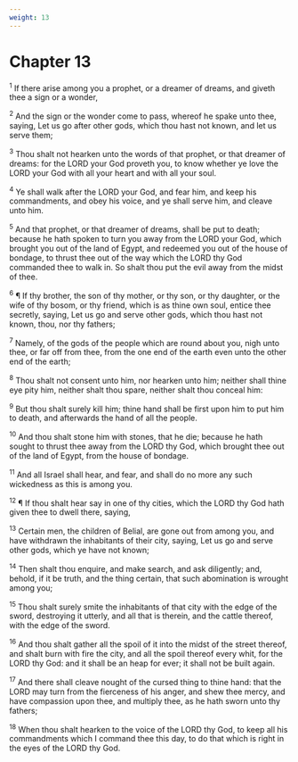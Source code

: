 ```yaml
---
weight: 13
---
```


# Chapter 13

<sup>1</sup> If there arise among you a prophet, or a dreamer of dreams, and giveth thee a sign or a wonder, 

<sup>2</sup> And the sign or the wonder come to pass, whereof he spake unto thee, saying, Let us go after other gods, which thou hast not known, and let us serve them; 

<sup>3</sup> Thou shalt not hearken unto the words of that prophet, or that dreamer of dreams: for the LORD your God proveth you, to know whether ye love the LORD your God with all your heart and with all your soul. 

<sup>4</sup> Ye shall walk after the LORD your God, and fear him, and keep his commandments, and obey his voice, and ye shall serve him, and cleave unto him. 

<sup>5</sup> And that prophet, or that dreamer of dreams, shall be put to death; because he hath spoken to turn you away from the LORD your God, which brought you out of the land of Egypt, and redeemed you out of the house of bondage, to thrust thee out of the way which the LORD thy God commanded thee to walk in. So shalt thou put the evil away from the midst of thee. 

<sup>6</sup> ¶ If thy brother, the son of thy mother, or thy son, or thy daughter, or the wife of thy bosom, or thy friend, which is as thine own soul, entice thee secretly, saying, Let us go and serve other gods, which thou hast not known, thou, nor thy fathers; 

<sup>7</sup> Namely, of the gods of the people which are round about you, nigh unto thee, or far off from thee, from the one end of the earth even unto the other end of the earth; 

<sup>8</sup> Thou shalt not consent unto him, nor hearken unto him; neither shall thine eye pity him, neither shalt thou spare, neither shalt thou conceal him: 

<sup>9</sup> But thou shalt surely kill him; thine hand shall be first upon him to put him to death, and afterwards the hand of all the people. 

<sup>10</sup> And thou shalt stone him with stones, that he die; because he hath sought to thrust thee away from the LORD thy God, which brought thee out of the land of Egypt, from the house of bondage. 

<sup>11</sup> And all Israel shall hear, and fear, and shall do no more any such wickedness as this is among you. 

<sup>12</sup> ¶ If thou shalt hear say in one of thy cities, which the LORD thy God hath given thee to dwell there, saying, 

<sup>13</sup> Certain men, the children of Belial, are gone out from among you, and have withdrawn the inhabitants of their city, saying, Let us go and serve other gods, which ye have not known; 

<sup>14</sup> Then shalt thou enquire, and make search, and ask diligently; and, behold, if it be truth, and the thing certain, that such abomination is wrought among you; 

<sup>15</sup> Thou shalt surely smite the inhabitants of that city with the edge of the sword, destroying it utterly, and all that is therein, and the cattle thereof, with the edge of the sword. 

<sup>16</sup> And thou shalt gather all the spoil of it into the midst of the street thereof, and shalt burn with fire the city, and all the spoil thereof every whit, for the LORD thy God: and it shall be an heap for ever; it shall not be built again. 

<sup>17</sup> And there shall cleave nought of the cursed thing to thine hand: that the LORD may turn from the fierceness of his anger, and shew thee mercy, and have compassion upon thee, and multiply thee, as he hath sworn unto thy fathers; 

<sup>18</sup> When thou shalt hearken to the voice of the LORD thy God, to keep all his commandments which I command thee this day, to do that which is right in the eyes of the LORD thy God. 


